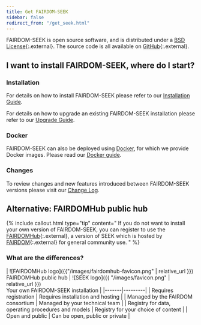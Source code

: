 ```yaml
---
title: Get FAIRDOM-SEEK
sidebar: false
redirect_from: "/get_seek.html"
---
```


FAIRDOM-SEEK is open source software, and is distributed under a [BSD License](https://github.com/seek4science/seek/blob/main/BSD-LICENSE){:.external}. The source code is all available on [GitHub](https://github.com/seek4science/seek){:.external}.




## I want to install FAIRDOM-SEEK, where do I start?

<div class="row row-cols-1 row-cols-md-2 row-cols-lg-3 gy-4 where-start">
    <div class="col d-grid ">
        <div class="where-start-tile  bg-light">
            <h3>Installation</h3>
            <p>For details on how to install FAIRDOM-SEEK please refer to our <a href="{{ "/tech/install" | relative_url }}">Installation Guide</a>.</p>
            <p>For details on how to upgrade an existing FAIRDOM-SEEK installation please refer to our <a href="{{ "/tech/upgrading" | relative_url }}">Upgrade Guide</a>.</p>
        </div>
    </div>
    <div class="col d-grid">
        <div class="where-start-tile bg-light">
           <h3>Docker</h3>
            <p>FAIRDOM-SEEK can also be deployed using <a href="https://docker.com" class="external">Docker</a>, for which we provide Docker images. Please read our <a href="{{ "/tech/docker" | relative_url }}">Docker guide</a>.</p>
        </div>
    </div>
    <div class="col d-grid">
        <div class="where-start-tile bg-light">
            <h3>Changes</h3>
            <p>To review changes and new features introduced between FAIRDOM-SEEK versions please visit our <a href="{{ "/tech/releases/" | relative_url }}">Change Log</a>.</p>
        </div>
    </div>
</div>



## Alternative: FAIRDOMHub public hub
{% include callout.html type="tip" content="
If you do not want to install your own version of FAIRDOM-SEEK, you can register to use the [FAIRDOMHub](https://fairdomhub.org){:.external}, a version of SEEK which is hosted by [FAIRDOM](https://fair-dom.org){:.external} for general community use.
" %}

### What are the differences?

| ![FAIRDOMHub logo]({{"/images/fairdomhub-favicon.png" | relative_url }}) <br />FAIRDOMHub public hub | ![SEEK logo]({{ "/images/favicon.png" | relative_url }}) <br /> Your own FAIRDOM-SEEK installation |
|-------|---------|
| Requires registration   | Requires installation and hosting |
| Managed by the FAIRDOM consortium   | Managed by your technical team |
| Registry for data, operating procedures and models  | Registry for your choice of content  |
| Open and public  | Can be open, public or private  |
